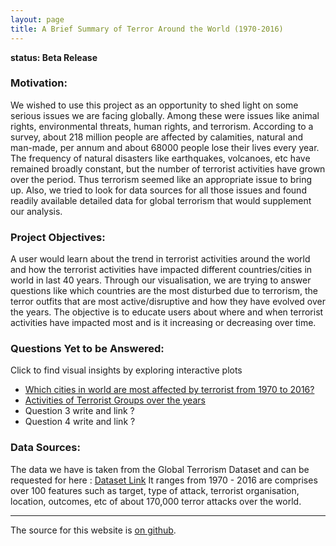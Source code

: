 ```yaml
---
layout: page
title: A Brief Summary of Terror Around the World (1970-2016)
---
```


**status: Beta Release**

### Motivation:

We wished to use this project as an opportunity to shed light on some serious issues we are facing globally. Among these were issues like animal rights, environmental threats, human rights, and terrorism. According to a survey, about 218 million people are affected by calamities, natural and man-made, per annum and about 68000 people lose their lives every year. The frequency of natural disasters like earthquakes, volcanoes, etc have remained broadly constant, but the number of terrorist activities have grown over the period. Thus terrorism seemed like an appropriate issue to bring up. Also, we tried to look for data sources for all those issues and found readily available detailed data for global terrorism that would supplement our analysis.

### Project Objectives:

A user would learn about the trend in terrorist activities around the world and how the terrorist activities have impacted different countries/cities in world in last 40 years. Through our visualisation, we are trying to answer questions like which countries are the most disturbed due to terrorism, the terror outfits that are most active/disruptive and how they have evolved over the years. The objective is to educate users about where and when terrorist activities have impacted most and is it increasing or decreasing over time.


### Questions Yet to be Answered:

Click to find visual insights by exploring interactive plots 

- [Which cities in world are most affected by terrorist from 1970 to 2016?](pages/global.html) 
- [Activities of Terrorist Groups over the years](pages/terrorist_groups.html)
- Question 3 write and link ?
- Question 4 write and link ?

### Data Sources:

The data we have is taken from the Global Terrorism Dataset and can be requested for here : [Dataset Link](http://start.umd.edu/gtd/contact/) It ranges from 1970 - 2016 are comprises over 100 features such as target, type of attack, terrorist organisation, location, outcomes, etc of about 170,000 terror attacks over the world.

---

The source for this website is [on github](https://neerjad.github.io/global-terrorism-analysis/).
